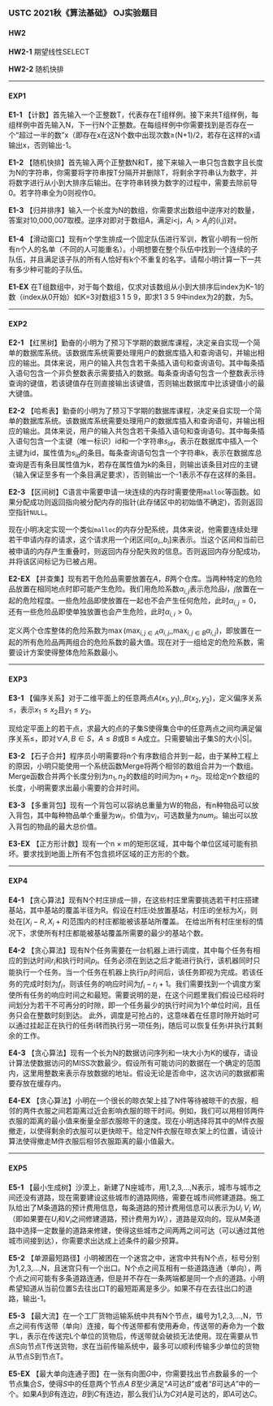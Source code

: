 ### USTC 2021秋《算法基础》 OJ实验题目

#### HW2

**HW2-1**	期望线性SELECT

**HW2-2**	随机快排

---

#### EXP1

**E1-1**	【计数】首先输入一个正整数T，代表存在T组样例。接下来共T组样例，每组样例中首先输入N，下一行N个正整数。在每组样例中你需要找到是否存在一个“超过一半的数”x（即存在x在这N个数中出现次数≥(N+1)/2，若存在这样的x请输出x，否则输出-1。

**E1-2**	【随机快排】首先输入两个正整数N和T，接下来输入一串只包含数字且长度为N的字符串，你需要将字符串按T分隔开并删除T，将剩余字符串认为数字，并将数字进行从小到大排序后输出。在字符串转换为数字的过程中，需要去除前导0。若字符串全为0则视作0。

**E1-3**	【归并排序】输入一个长度为N的数组，你需要求出数组中逆序对的数量，答案对10,000,007取模。逆序对即对于数组A，满足i<j，$A_i>A_j$的(i,j)对。

**E1-4**	【滑动窗口】现有n个学生排成一个固定队伍进行军训，教官小明有一份所有n个人的名单（不同的人可能重名）。小明想要在整个队伍中找到一个连续的子队伍，并且满足该子队的所有人恰好有k个不重复的名字。请帮小明计算一下一共有多少种可能的子队伍。

**E1-EX**	在T组数组中，对于每个数组，仅求对该数组从小到大排序后index为K−1的数（index从0开始）如K=3对数组3 1 5 9，即求1 3 5 9中index为2的数，为5。

-----------

#### EXP2

**E2-1**	【红黑树】勤奋的小明为了预习下学期的数据库课程，决定亲自实现一个简单的数据库系统。该数据库系统需要处理用户的数据库插入和查询语句，并输出相应的输出。具体来说，用户的输入共包含若干条插入语句和查询语句。其中每条插入语句包含一个非负整数表示需要插入的数据。每条查询语句包含一个整数表示待查询的键值，若该键值存在则直接输出该键值，否则输出数据库中比该键值小的最大键值。

**E2-2**	【哈希表】勤奋的小明为了预习下学期的数据库课程，决定亲自实现一个简单的数据库系统。该数据库系统需要处理用户的数据库插入和查询语句，并输出相应的输出。具体来说，用户的输入共包含若干条插入语句和查询语句。其中每条插入语句包含一个主键（唯一标识）id和一个字符串$s_{id}$，表示在数据库中插入一个主键为id，属性值为$s_{id}$的条目。每条查询语句包含一个字符串k，表示在数据库总查询是否有条目属性值为k，若存在属性值为k的条目，则输出该条目对应的主键（输入保证至多有一个条目满足要求），否则输出一个-1表示不存在这样的条目。

**E2-3**	【区间树】C语言中需要申请一块连续的内存时需要使用`malloc`等函数。如果分配成功则返回指向被分配内存的指针(此存储区中的初始值不确定)，否则返回空指针`NULL`。

现在小明决定实现一个类似`malloc`的内存分配系统，具体来说，他需要连续处理若干申请内存的请求，这个请求用一个闭区间$[a_i,,b_i]$来表示。当这个区间和当前已被申请的内存产生重叠时，则返回内存分配失败的信息。否则返回内存分配成功，并将该区间标记为已被占用。

**E2-EX**	【并查集】现有若干危险品需要放置在$A$，$B$两个仓库。当两种特定的危险品放置在相同地点时即可能产生危险。我们用危险系数$\alpha_{i,j}$表示危险品$i$，$j$放置在一起的危险程度。一些危险品即使放置在一起也不会产生任何危险，此时$\alpha_{i,j}=0$，还有一些危险品即使单独放置也会产生危险，此时$\alpha_{i,i}>0$。

定义两个仓库整体的危险系数为$\max(\displaystyle \max_{i,j\in A}\alpha_{i,j},, \displaystyle \max_{i,j\in B}\alpha_{i,j})$，即放置在一起的所有危险品两两组合的危险系数的最大值。现在对于一组给定的危险系数，需要设计方案使得整体危险系数最小。

------------

#### EXP3

**E3-1**	【偏序关系】对于二维平面上的任意两点$A(x_1,y_1),,B(x_2,y_2)$，定义偏序关系≤，表示$x_1 ≤ x_2$且$y_1 ≤ y_2$。

现给定平面上的若干点，求最大的点的子集S使得集合中的任意两点之间均满足偏序关系≤，即对$\forall A,B \in S$，$A\leq B$或B ≤ A成立。只需要输出子集S的大小|S|。

**E3-2**	【石子合并】程序员小明需要将n个有序数组合并到一起，由于某种工程上的原因，小明只能使用一个系统函数Merge将两个相邻的数组合并为一个数组。Merge函数合并两个长度分别为$n_1, n_2$的数组的时间为$n_1 + n_2$。现给定n个数组的长度，小明需要求出最小需要的合并时间。

**E3-3**	【多重背包】现有一个背包可以容纳总重量为W的物品，有n种物品可以放入背包，其中每种物品单个重量为$w_i$，价值为$v_i$，可选数量为$num_i$。输出可以放入背包的物品的最大总价值。

**E3-EX**	【正方形计数】现有一个n × m的矩形区域，其中每个单位区域可能有损坏。要求找到地面上所有不包含损坏区域的正方形的个数。

------------------

#### EXP4

**E4-1**	【贪心算法】现有N个村庄排成一排，在这些村庄里需要挑选若干村庄搭建基站，其中基站的覆盖半径为R。假设在村庄i处放置基站，村庄i的坐标为$X_i$，则处在$[X_i - R, X_i + R]$范围内的村庄都能被该基站所覆盖。
在给出所有村庄坐标的情况下，求使所有村庄都能被基站覆盖所需要的最少的基站个数。

**E4-2**	【贪心算法】现有N个任务需要在一台机器上进行调度，其中每个任务有相应的到达时间$r_i$和执行时间$p_i$。任务必须在到达之后才能进行执行，该机器同时只能执行一个任务。当一个任务在机器上执行$p_i$时间后，该任务即视为完成。若该任务的完成时刻为$f_i$，则该任务的响应时间为$f_i - r_i + 1$。我们需要找到一个调度方案使所有任务的响应时间之和最短。需要说明的是，在这个问题里我们假设已经将时间划分为若干不可再分的时隙，即一个任务最少的执行时间为1个单位时间，且任务只会在整数时刻到达。
此外，调度是可抢占的，这意味着在任意时隙开始时可以通过挂起正在执行的任务i转而执行另一项任务j，随后可以恢复任务i并执行其剩余的工作。

**E4-3**	【贪心算法】现有一个长为N的数据访问序列和一块大小为K的缓存，请设计算法使数据访问的MISS次数最少。假设所有可能访问的数据在一个确定的范围内，这里用整数来表示存放数据的地址。假设无论是否命中，这次访问的数据都需要存放在缓存内。

**E4-EX**	【贪心算法】小明在一个很长的晾衣架上挂了N件等待被晾干的衣服，相邻的两件衣服之间若距离过近会影响衣服的晾干时间。例如，我们可以用相邻两件衣服的距离的最小值来衡量全部衣服晾干的速度。现在小明选择将其中的M件衣服撤走，以使得剩余的衣服可以更快晾干。给定N件衣服在晾衣架上的位置，请设计算法使得撤走M件衣服后相邻衣服距离的最小值最大。

------

#### EXP5

**E5-1**	【最小生成树】沙漠上，新建了N座城市，用1,2,3,...,N表示，城市与城市之间还没有道路，现在需要建设这些城市的道路网络，需要在城市间修建道路。施工队给出了M条道路的预计费用信息，每条道路的预计费用信息可以表示为$U_i$  $V_i$ $W_i$（即如果要在$U_i$和$V_i$之间修建道路，预计费用为$W_i$），道路是双向的。现从M条道路中选择一定数量的道路来修建，使得这些城市之间两两之间可达（可以通过其他城市间接到达），你需要求出达成上述条件的最少预算。

**E5-2**	【单源最短路径】小明被困在一个迷宫之中，迷宫中共有N个点，标号分别为1,2,3,...,N，且迷宫只有一个出口。N个点之间互相有一些道路连通（单向），两个点之间可能有多条道路连通，但是并不存在一条两端都是同一个点的道路。小明希望知道从当前位置S去往出口T的最短距离是多少。如果不存在去往出口的道路，输出-1。

**E5-3**	【最大流】在一个工厂货物运输系统中共有N个节点，编号为1,2,3,...,N，节点之间有传送带（单向）连接，每个传送带都有使用寿命，传送带的寿命为一个数字L，表示在传送完L个单位的货物后，传送带就会破损无法使用。现在需要从节点S向节点T传送货物，求在当前传输系统中，最多可以顺利传输多少单位的货物从节点S到节点T。

**E5-EX**	【最大单向连通子图】在一张有向图$G$中，你需要找出节点数最多的一个节点集合$S$，使得$S$中的任意两个节点$A\ B$至少满足“$A$可达$B$”或者“$B$可达$A$”中的一个。如果$A$到$B$有连边，$B$到$C$有连边，那么我们认为$C$对$A$是可达的，即$A$可达$C$。

